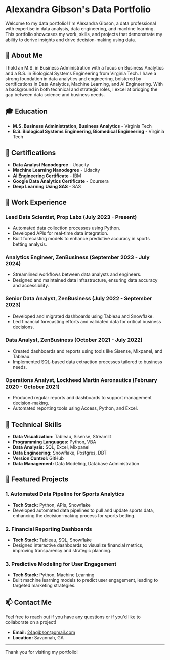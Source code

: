 # Alexandra Gibson's Data Portfolio

Welcome to my data portfolio! I'm Alexandra Gibson, a data professional with expertise in data analysis, data engineering, and machine learning. This portfolio showcases my work, skills, and projects that demonstrate my ability to derive insights and drive decision-making using data.

## 📝 About Me

I hold an M.S. in Business Administration with a focus on Business Analytics and a B.S. in Biological Systems Engineering from Virginia Tech. I have a strong foundation in data analytics and engineering, bolstered by certifications in Data Analytics, Machine Learning, and AI Engineering. With a background in both technical and strategic roles, I excel at bridging the gap between data science and business needs.

## 🎓 Education

- **M.S. Business Administration, Business Analytics** - Virginia Tech
- **B.S. Biological Systems Engineering, Biomedical Engineering** - Virginia Tech

## 📜 Certifications

- **Data Analyst Nanodegree** - Udacity
- **Machine Learning Nanodegree** - Udacity
- **AI Engineering Certificate** - IBM
- **Google Data Analytics Certificate** - Coursera
- **Deep Learning Using SAS** - SAS

## 💼 Work Experience

### Lead Data Scientist, Prop Labz (July 2023 - Present)
- Automated data collection processes using Python.
- Developed APIs for real-time data integration.
- Built forecasting models to enhance predictive accuracy in sports betting analysis.

### Analytics Engineer, ZenBusiness (September 2023 - July 2024)
- Streamlined workflows between data analysts and engineers.
- Designed and maintained data infrastructure, ensuring data accuracy and accessibility.

### Senior Data Analyst, ZenBusiness (July 2022 - September 2023)
- Developed and migrated dashboards using Tableau and Snowflake.
- Led financial forecasting efforts and validated data for critical business decisions.

### Data Analyst, ZenBusiness (October 2021 - July 2022)
- Created dashboards and reports using tools like Sisense, Mixpanel, and Tableau.
- Implemented SQL-based data extraction processes tailored to business needs.

### Operations Analyst, Lockheed Martin Aeronautics (February 2020 - October 2021)
- Produced regular reports and dashboards to support management decision-making.
- Automated reporting tools using Access, Python, and Excel.

## 🔧 Technical Skills

- **Data Visualization:** Tableau, Sisense, Streamlit
- **Programming Languages:** Python, VBA
- **Data Analysis:** SQL, Excel, Mixpanel
- **Data Engineering:** Snowflake, Postgres, DBT
- **Version Control:** GitHub
- **Data Management:** Data Modeling, Database Administration

## 📂 Featured Projects

### 1. **Automated Data Pipeline for Sports Analytics**
   - **Tech Stack:** Python, APIs, Snowflake
   - Developed automated data pipelines to pull and update sports data, enhancing the decision-making process for sports betting.

### 2. **Financial Reporting Dashboards**
   - **Tech Stack:** Tableau, SQL, Snowflake
   - Designed interactive dashboards to visualize financial metrics, improving transparency and strategic planning.

### 3. **Predictive Modeling for User Engagement**
   - **Tech Stack:** Python, Machine Learning
   - Built machine learning models to predict user engagement, leading to targeted marketing strategies.

## 📫 Contact Me

Feel free to reach out if you have any questions or if you'd like to collaborate on a project!

- **Email:** 24agibson@gmail.com
- **Location:** Savannah, GA

---

Thank you for visiting my portfolio!
